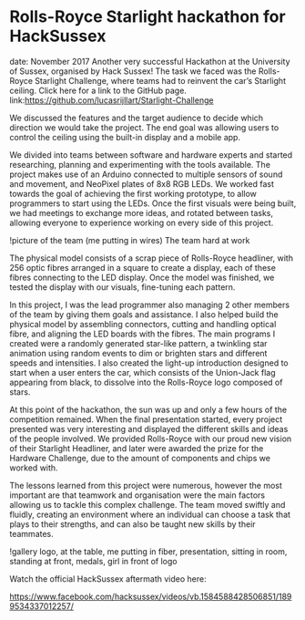 # Rolls-Royce Starlight hackathon for HackSussex
date: November 2017
Another very successful Hackathon at the University of Sussex, organised by Hack Sussex! The task we faced was the Rolls-Royce Starlight Challenge, where teams had to reinvent the car’s Starlight ceiling. Click here for a link to the GitHub page. link:https://github.com/lucasrijllart/Starlight-Challenge

We discussed the features and the target audience to decide which direction we would take the project. The end goal was allowing users to control the ceiling using the built-in display and a mobile app.

We divided into teams between software and hardware experts and started researching, planning and experimenting with the tools available. The project makes use of an Arduino connected to multiple sensors of sound and movement, and NeoPixel plates of 8x8 RGB LEDs. We worked fast towards the goal of achieving the first working prototype, to allow programmers to start using the LEDs. Once the first visuals were being built, we had meetings to exchange more ideas, and rotated between tasks, allowing everyone to experience working on every side of this project.

!picture of the team (me putting in wires)
The team hard at work

The physical model consists of a scrap piece of Rolls-Royce headliner, with 256 optic fibres arranged in a square to create a display, each of these fibres connecting to the LED display. Once the model was finished, we tested the display with our visuals, fine-tuning each pattern.

In this project, I was the lead programmer also managing 2 other members of the team by giving them goals and assistance. I also helped build the physical model by assembling connectors, cutting and handling optical fibre, and aligning the LED boards with the fibres. The main programs I created were a randomly generated star-like pattern, a twinkling star animation using random events to dim or brighten stars and different speeds and intensities. I also created the light-up introduction designed to start when a user enters the car, which consists of the Union-Jack flag appearing from black, to dissolve into the Rolls-Royce logo composed of stars.

At this point of the hackathon, the sun was up and only a few hours of the competition remained. When the final presentation started, every project presented was very interesting and displayed the different skills and ideas of the people involved. We provided Rolls-Royce with our proud new vision of their Starlight Headliner, and later were awarded the prize for the Hardware Challenge, due to the amount of components and chips we worked with.

The lessons learned from this project were numerous, however the most important are that teamwork and organisation were the main factors allowing us to tackle this complex challenge. The team moved swiftly and fluidly, creating an environment where an individual can choose a task that plays to their strengths, and can also be taught new skills by their teammates.

!gallery
logo, at the table, me putting in fiber, presentation, sitting in room, standing at front, medals, girl in front of logo

Watch the official HackSussex aftermath video here:

https://www.facebook.com/hacksussex/videos/vb.1584588428506851/1899534337012257/